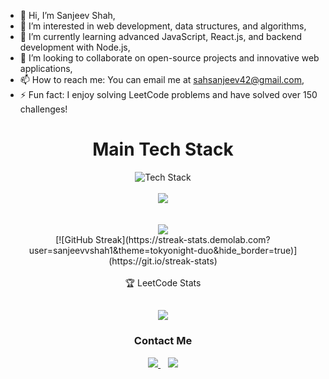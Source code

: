 - 👋 Hi, I’m Sanjeev Shah,
- 👀 I’m interested in web development, data structures, and algorithms,
- 🌱 I’m currently learning advanced JavaScript, React.js, and backend development with Node.js,
- 💞️ I’m looking to collaborate on open-source projects and innovative web applications,
- 📫 How to reach me: You can email me at sahsanjeev42@gmail.com,
- ⚡ Fun fact: I enjoy solving LeetCode problems and have solved over 150 challenges!
<div align="center">
<h1>Main Tech Stack</h1>

<div>

 <img src="https://skillicons.dev/icons?i=ts,js,react,html,css,nodejs,git,github,mysql,cpp&perline=5" alt="Tech Stack" /> 
 
</div>
  
  <br />
<div>
    <a href="https://github.com/sanjeevshah1">
      <img align="center" src="https://github-readme-stats.vercel.app/api/top-langs/?username=sanjeevshah1&layout=compact&theme=tokyonight&langs_count=6" />
    </a>
</div>
<br />
<br />
<div>
    <a href="https://github.com/sanjeevshah1">
      <img align="center" src="https://github-readme-stats.vercel.app/api?username=sanjeevshah1&show_icons=true&theme=tokyonight" />
    </a>
</div>
<div>
   [![GitHub Streak](https://streak-stats.demolab.com?user=sanjeevvshah1&theme=tokyonight-duo&hide_border=true)](https://git.io/streak-stats)
</div>

<br />
🏆 LeetCode Stats</span>

![](https://leetcard.jacoblin.cool/sahsanjeev42?ext=activity)
<br />
---

<div align="center">
  
  <h3>Contact Me</h3>
  
  <div >

<a href="https://www.linkedin.com/in/sanjeev-sah-b354b9210/" target="_blank">
  <img src="https://img.shields.io/badge/LinkedIn-0077B5?style=for-the-badge&logo=linkedin&logoColor=white">
</a>&nbsp;&nbsp;
<a href="https://www.facebook.com/Sanjeev073.sah" target="_blank">
  <img src="https://img.shields.io/badge/Facebook-1877F2?style=for-the-badge&logo=facebook&logoColor=white">
</a>
  </div> 
   
</div>

<br />

 

</div>
